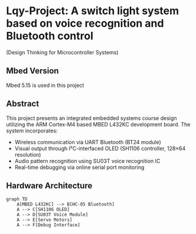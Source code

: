 # Lqy-Project: A switch light system based on voice recognition and Bluetooth control
(Design Thinking for Microcontroller Systems)
## Mbed Version
Mbed 5.15 is used in this project
## Abstract
This project presents an integrated embedded systems course design utilizing the ARM Cortex-M4 based MBED L432KC development board. The system incorporates:
- Wireless communication via UART Bluetooth (BT24 module)
- Visual output through I²C-interfaced OLED (SH1106 controller, 128×64 resolution)
- Audio pattern recognition using SU03T voice recognition IC
- Real-time debugging via online serial port monitoring

## Hardware Architecture
```mermaid
graph TD
    A[MBED L432KC] --> B[HC-05 Bluetooth]
    A --> C[SH1106 OLED]
    A --> D[SU03T Voice Module]
    A --> E[Servo Motors]
    A --> F[Debug Interface]
